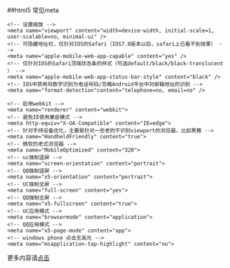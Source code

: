 ##html5 常见meta

	<!-- 设置缩放 -->
	<meta name="viewport" content="width=device-width, initial-scale=1, user-scalable=no, minimal-ui" />
	<!-- 可隐藏地址栏，仅针对IOS的Safari（IOS7.0版本以后，safari上已看不到效果） -->
	<meta name="apple-mobile-web-app-capable" content="yes" />
	<!-- 仅针对IOS的Safari顶端状态条的样式（可选default/black/black-translucent ） -->
	<meta name="apple-mobile-web-app-status-bar-style" content="black" />
	<!-- IOS中禁用将数字识别为电话号码/忽略Android平台中对邮箱地址的识别 -->
	<meta name="format-detection"content="telephone=no, email=no" />

	<!-- 启用webkit -->
	<meta name="renderer" content="webkit">
	<!-- 避免IE使用兼容模式 -->
	<meta http-equiv="X-UA-Compatible" content="IE=edge">
	<!-- 针对手持设备优化，主要是针对一些老的不识别viewport的浏览器，比如黑莓 -->
	<meta name="HandheldFriendly" content="true">
	<!-- 微软的老式浏览器 -->
	<meta name="MobileOptimized" content="320">
	<!-- uc强制竖屏 -->
	<meta name="screen-orientation" content="portrait">
	<!-- QQ强制竖屏 -->
	<meta name="x5-orientation" content="portrait">
	<!-- UC强制全屏 -->
	<meta name="full-screen" content="yes">
	<!-- QQ强制全屏 -->
	<meta name="x5-fullscreen" content="true">
	<!-- UC应用模式 -->
	<meta name="browsermode" content="application">
	<!-- QQ应用模式 -->
	<meta name="x5-page-mode" content="app">
	<!-- windows phone 点击无高光 -->
	<meta name="msapplication-tap-highlight" content="no">


更多内容请[点击](http://mp.weixin.qq.com/s/JVUpsz9QHsNV0_7U-3HCMg)